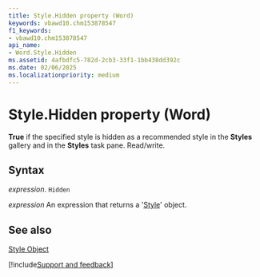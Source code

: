 ```yaml
---
title: Style.Hidden property (Word)
keywords: vbawd10.chm153878547
f1_keywords:
- vbawd10.chm153878547
api_name:
- Word.Style.Hidden
ms.assetid: 4afbdfc5-782d-2cb3-33f1-1bb438dd392c
ms.date: 02/06/2025
ms.localizationpriority: medium
---
```



# Style.Hidden property (Word)

 **True** if the specified style is hidden as a recommended style in the **Styles** gallery and in the **Styles** task pane. Read/write.


## Syntax

_expression_. `Hidden`

 _expression_ An expression that returns a '[Style](Word.Style.md)' object.


## See also


[Style Object](Word.Style.md)

[!include[Support and feedback](~/includes/feedback-boilerplate.md)]
